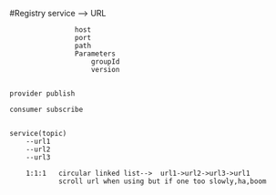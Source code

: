 #Registry
    service --> URL
                    
                    host
                    port
                    path
                    Parameters
                        groupId
                        version
                   
    
    provider publish
    
    consumer subscribe
    
    
    service(topic)
        --url1
        --url2
        --url3
         
        1:1:1   circular linked list-->  url1->url2->url3->url1
                scroll url when using but if one too slowly,ha,boom
                
         
    
    